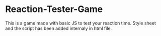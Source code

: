 # Reaction-Tester-Game
This is a game made with basic JS to test your reaction time. Style sheet and the script has been added internaly in html file. 
